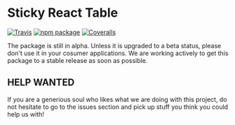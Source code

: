 # Sticky React Table

[![Travis][build-badge]][build]
[![npm package][npm-badge]][npm]
[![Coveralls][coveralls-badge]][coveralls]

The package is still in alpha. Unless it is upgraded to a beta status, please don't use it in your cosumer applications. We are working actively to get this package to a stable release as soon as possible.

## HELP WANTED

If you are a generious soul who likes what we are doing with this project, do not hesitate to go to the issues section and pick up stuff you think you could help us with!

[build-badge]: https://img.shields.io/travis/user/repo/master.png?style=flat-square
[build]: https://travis-ci.org/user/repo
[npm-badge]: https://img.shields.io/npm/v/npm-package.png?style=flat-square
[npm]: https://www.npmjs.org/package/npm-package
[coveralls-badge]: https://img.shields.io/coveralls/user/repo/master.png?style=flat-square
[coveralls]: https://coveralls.io/github/user/repo

